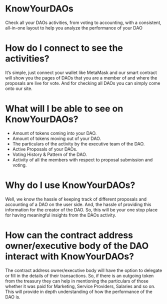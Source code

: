 # KnowYourDAOs

Check all your DAOs activities, from voting to accounting, with a consistent, all-in-one layout to help you analyze the performance of your DAO


# How do I connect to see the activities?

It’s simple, just connect your wallet like MetaMask and our smart contract will show you the pages of DAOs that you are a member of and where the proposals are live for vote.
And for checking all DAOs you can simply come onto our site.



# What will I be able to see on KnowYourDAOs?

* Amount of tokens coming into your DAO.
* Amount of tokens moving out of your DAO.
* The particulars of the activity by the executive team of the DAO.
* Active Proposals of your DAOs.
* Voting History & Pattern of the DAO.
* Activity of all the members with respect to proposal submission and voting.

# Why do I use KnowYourDAOs?

Well, we know the hassle of keeping track of different proposals and accounting of a DAO on the user side.
And, the hassle of providing this information for the creator of the DAO.
So, this will be your one stop place for having meaningful insights from the DAOs activity. 


# How can the contract address owner/executive body of the DAO interact with KnowYourDAOs?

The contract address owner/executive body will have the option to delegate or fill in the details of their transactions. 
So, if there is an outgoing token from the treasury they can help in mentioning the particulars of those whether it was paid for Marketing, Service Providers, Salaries and so on. This will provide in depth understanding of how the performance of the DAO is.
